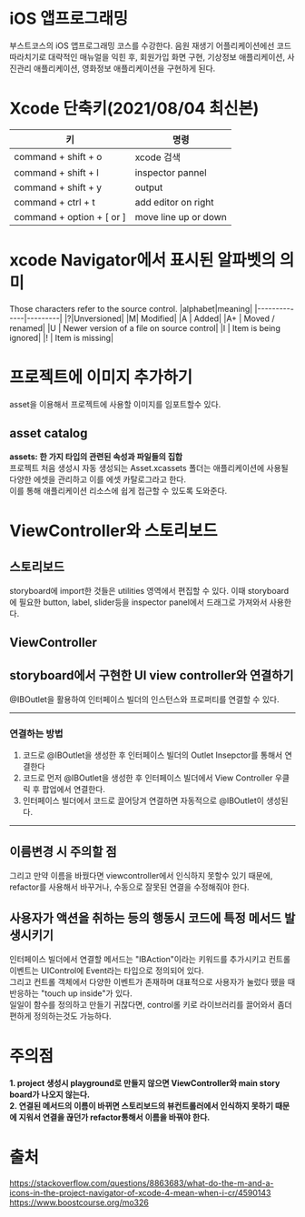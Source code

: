 # iOS 앱프로그래밍
부스트코스의 iOS 앱프로그래밍 코스를 수강한다.
음원 재생기 어플리케이션에선 코드 따라치기로 대략적인 매뉴얼을 익힌 후, 회원가입 화면 구현, 기상정보 애플리케이션, 사진관리 애플리케이션, 영화정보 애플리케이션을 구현하게 된다. 

# Xcode 단축키(2021/08/04 최신본)
|키|명령|
|--------------------------|---------------------|
|command + shift + o| xcode 검색|
|command + shift + l| inspector pannel|
|command + shift + y| output|
|command + ctrl + t|add editor on right|
|command + option + [ or ]|move line up or down|



# xcode Navigator에서 표시된 알파벳의 의미
Those characters refer to the source control.
|alphabet|meaning|
|--------------|---------|
|?|Unversioned|
|M| Modified|
|A | Added|
|A+ | Moved / renamed|
|U | Newer version of a file on source control|
|I | Item is being ignored|
|! | Item is missing|

# 프로젝트에 이미지 추가하기
asset을 이용해서 프로젝트에 사용할 이미지를 임포트할수 있다. 
## asset catalog
**assets: 한 가지 타입의 관련된 속성과 파일들의 집합**       
프로젝트 처음 생성시 자동 생성되는 Asset.xcassets 폴더는 애플리케이션에 사용될 다양한 에셋을 관리하고 이를 에셋 카탈로그라고 한다.      
이를 통해 애플리케이션 리소스에 쉽게 접근할 수 있도록 도와준다.     
# ViewController와 스토리보드
## 스토리보드
storyboard에 import한 것들은 utilities 영역에서 편집할 수 있다. 이때 storyboard에 필요한 button, label, slider등을 inspector panel에서 드래그로 가져와서 사용한다.       
## ViewController
## storyboard에서 구현한 UI view controller와 연결하기
@IBOutlet을 활용하여 인터페이스 빌더의 인스턴스와 프로퍼티를 연결할 수 있다.

----------
### 연결하는 방법
1. 코드로 @IBOutlet을 생성한 후 인터페이스 빌더의 Outlet Insepctor를 통해서 연결한다
2. 코드로 먼저 @IBOutlet을 생성한 후 인터페이스 빌더에서 View Controller 우클릭 후 팝업에서 연결한다.
3. 인터페이스 빌더에서 코드로 끌어당겨 연결하면 자동적으로 @IBOutlet이 생성된다.
------------
## 이름변경 시 주의할 점 
그리고 만약 이름을 바꿨다면 viewcontroller에서 인식하지 못할수 있기 때문에, refactor를 사용해서 바꾸거나, 수동으로 잘못된 연결을 수정해줘야 한다.

## 사용자가 액션을 취하는 등의 행동시 코드에 특정 메서드 발생시키기
인터페이스 빌더에서 연결할 메서드는 "IBAction"이라는 키워드를 추가시키고 컨트롤 이벤트는 UIControl에 Event라는 타입으로 정의되어 있다.      
그리고 컨트롤 객체에서 다양한 이벤트가 존재하며 대표적으로 사용자가 눌렀다 뗐을 때 반응하는 "touch up inside"가 있다.      
일일이 함수를 정의하고 만들기 귀찮다면, control롤 키로 라이브러리를 끌어와서 좀더 편하게 정의하는것도 가능하다.        

# 주의점
**1. project 생성시 playground로 만들지 않으면 ViewController와 main story board가 나오지 않는다.**        
**2. 연결된 메서드의 이름이 바뀌면 스토리보드의 뷰컨트롤러에서 인식하지 못하기 때문에 지워서 연결을 끊던가 refactor통해서 이름을 바꿔야 한다.**         
# 출처
https://stackoverflow.com/questions/8863683/what-do-the-m-and-a-icons-in-the-project-navigator-of-xcode-4-mean-when-i-cr/4590143    
https://www.boostcourse.org/mo326
